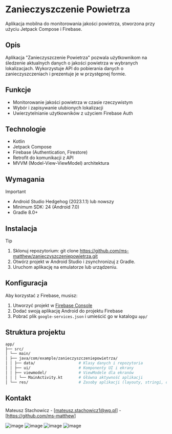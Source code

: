 # Zanieczyszczenie Powietrza

Aplikacja mobilna do monitorowania jakości powietrza, stworzona przy użyciu Jetpack Compose i Firebase.

## Opis

Aplikacja "Zanieczyszczenie Powietrza" pozwala użytkownikom na śledzenie aktualnych danych o jakości powietrza w wybranych lokalizacjach. Wykorzystuje API do pobierania danych o zanieczyszczeniach i prezentuje je w przystępnej formie.

## Funkcje

- Monitorowanie jakości powietrza w czasie rzeczywistym
- Wybór i zapisywanie ulubionych lokalizacji
- Uwierzytelnianie użytkowników z użyciem Firebase Auth

## Technologie

- Kotlin
- Jetpack Compose
- Firebase (Authentication, Firestore)
- Retrofit do komunikacji z API
- MVVM (Model-View-ViewModel) architektura

## Wymagania

> [!IMPORTANT]
> - Android Studio Hedgehog (2023.1.1) lub nowszy
> - Minimum SDK: 24 (Android 7.0)
> - Gradle 8.0+

## Instalacja

> [!TIP]
> 1. Sklonuj repozytorium:
> git clone https://github.com/ms-matthew/zanieczyszczeniepowietrza.git
> 2. Otwórz projekt w Android Studio i zsynchronizuj z Gradle.
> 3. Uruchom aplikację na emulatorze lub urządzeniu.


## Konfiguracja

Aby korzystać z Firebase, musisz:
1. Utworzyć projekt w [Firebase Console](https://console.firebase.google.com/)
2. Dodać swoją aplikację Android do projektu Firebase
3. Pobrać plik `google-services.json` i umieścić go w katalogu `app/`

## Struktura projektu
```bash
app/
├── src/
│ └── main/
│ ├── java/com/example/zanieczyszczeniepowietrza/
│ │ ├── data/                   # Klasy danych i repozytoria
│ │ ├── ui/                     # Komponenty UI i ekrany
│ │ ├── viewmodel/              # ViewModele dla ekranów
│ │ │ └── MainActivity.kt       # Główna aktywność aplikacji
│ └── res/                      # Zasoby aplikacji (layouty, stringi, drawable itp.)
```

## Kontakt

Mateusz Stachowicz - [mateusz.stachowicz1@wp.pl] - [https://github.com/ms-matthew]

![image](https://github.com/user-attachments/assets/4bf30cbd-9e88-413b-be3f-f97ede3798ef)
![image](https://github.com/user-attachments/assets/3de0ff76-a882-4f93-813a-19b94fabb8f3)
![image](https://github.com/user-attachments/assets/136c848a-6057-43d0-ae00-10ccc0a234a9)
![image](https://github.com/user-attachments/assets/3e569bf9-453f-448e-be17-9e9954c1dffd)
